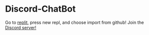# Discord-ChatBot
Go to [replit](replit.com), press new repl, and choose import from github!
Join the [Discord server!](https://discord.com/invite/nHVjHJyp7v)
